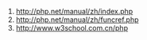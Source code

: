 

1. http://php.net/manual/zh/index.php
2. http://php.net/manual/zh/funcref.php
3. http://www.w3school.com.cn/php